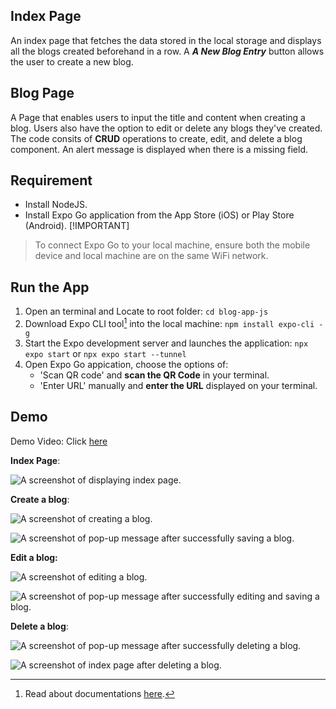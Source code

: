 ## Index Page
An index page that fetches the data stored in the local storage and displays all the blogs created beforehand in a row. A ***A New Blog Entry*** button allows the user to create a new blog. 

## Blog Page
A Page that enables users to input the title and content when creating a blog. Users also have the option to edit or delete any blogs they've created. The code consits of **CRUD** operations to create, edit, and delete a blog component. An alert message is displayed when there is a missing field. 

## Requirement
- Install NodeJS. 
- Install Expo Go application from the App Store (iOS) or Play Store (Android). 
[!IMPORTANT]
> To connect Expo Go to your local machine, ensure both the mobile device and local machine are on the same WiFi network.

## Run the App
1. Open an terminal and Locate to root folder: `cd blog-app-js`
2. Download Expo CLI tool[^1] into the  local machine: `npm install expo-cli -g`
3. Start the Expo development server and launches the application: `npx expo start` or `npx expo start --tunnel`
4. Open Expo Go appication, choose the options of:
    - 'Scan QR code' and **scan the QR Code** in your terminal.
    -  'Enter URL' manually  and **enter the URL** displayed on your terminal. 

[^1]: Read about documentations [here](https://docs.expo.dev/more/expo-cli/#server-url). 

## Demo

Demo Video: Click [here](https://youtube.com/shorts/7fJ8jQ7Bw7Q?feature=share)

**Index Page**: 

![A screenshot of displaying index page.](./demoImg/1.jpg)

**Create a blog**: 

![A screenshot of creating a blog.](./demoImg/2.jpg) 

![A screenshot of pop-up message after successfully saving a blog.](./demoImg/3.jpg)

**Edit a blog:** 

![A screenshot of editing a blog.](./demoImg/4.jpg) 

![A screenshot of pop-up message after successfully editing and saving a blog.](./demoImg/5.jpg)

**Delete a blog**: 

![A screenshot of pop-up message after successfully deleting a blog.](./demoImg/6.jpg) 

![A screenshot of index page after deleting a blog.](./demoImg/7.jpg) 
